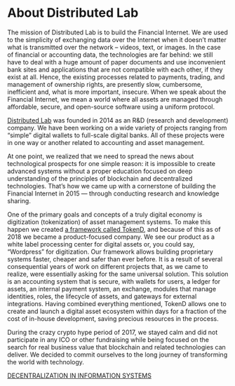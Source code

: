 # About Distributed Lab

The mission of Distributed Lab is to build the Financial Internet. We are used to the simplicity of exchanging data over the Internet when it doesn’t matter what is transmitted over the network – videos, text, or images. In the case of financial or accounting data, the technologies are far behind: we still have to deal with a huge amount of paper documents and use inconvenient bank sites and applications that are not compatible with each other, if they exist at all. Hence, the existing processes related to payments, trading, and management of ownership rights, are presently slow, cumbersome, inefficient and, what is more important, insecure. When we speak about the Financial Internet, we mean a world where all assets are managed through affordable, secure, and open-source software using a uniform protocol.

[Distributed Lab](https://distributedlab.com/) was founded in 2014 as an R&D (research and development) company. We have been working on a wide variety of projects ranging from “simple” digital wallets to full-scale digital banks. All of these projects were in one way or another related to accounting and asset management.

At one point, we realized that we need to spread the news about technological prospects for one simple reason: it is impossible to create advanced systems without a proper education focused on deep understanding of the principles of blockchain and decentralized technologies. That’s how we came up with a cornerstone of building the Financial Internet in 2015 — through conducting research and knowledge sharing.

One of the primary goals and concepts of a truly digital economy is digitization (tokenization) of asset management systems. To make this happen we created [a framework called TokenD](https://tokend.io/), and because of this as of 2018 we became a product-focused company. We see our product as a white label processing center for digital assets or, you could say, “Wordpress” for digitization. Our framework allows building proprietary systems faster, cheaper and safer than ever before. It is a result of several consequential years of work on different projects that, as we came to realize, were essentially asking for the same universal solution. This solution is an accounting system that is secure, with wallets for users, a ledger for assets, an internal payment system, an exchange, modules that manage identities, roles, the lifecycle of assets, and gateways for external integrations. Having combined everything mentioned, TokenD allows one to create and launch a digital asset ecosystem within days for a fraction of the cost of in-house development, saving precious resources in the process.

During the crazy crypto hype period of 2017, we stayed calm and did not participate in any ICO or other fundraising while being focused on the search for real business value that blockchain and related technologies can deliver. We decided to commit ourselves to the long journey of transforming the world with technology.

[DECENTRALIZATION IN INFORMATION SYSTEMS](https://github.com/distributed-lab/blockchain-and-decentralized-systems-book/blob/main/chapters/volume-1/en/1-decentralization-in-information-systems.md)